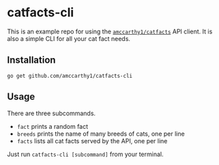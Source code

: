 catfacts-cli
============

This is an example repo for using the
[`amccarthy1/catfacts`](https://github.com/amccarthy1/catfacts) API client. It
is also a simple CLI for all your cat fact needs.

## Installation
`go get github.com/amccarthy1/catfacts-cli`

## Usage
There are three subcommands.
* `fact` prints a random fact
* `breeds` prints the name of many breeds of cats, one per line
* `facts` lists all cat facts served by the API, one per line

Just run `catfacts-cli [subcommand]` from your terminal.
